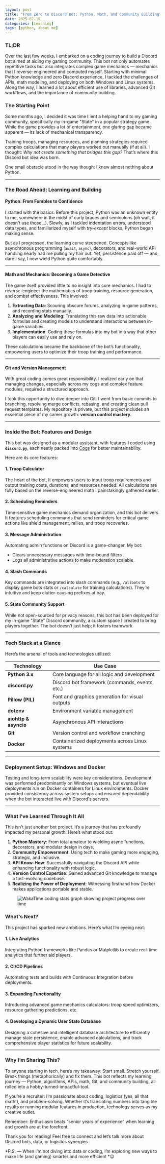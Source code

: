 ```yaml
---
layout: post
title: "From Zero to Discord Bot: Python, Math, and Community Building"
date: 2025-02-15
categories: [Learning]
tags: [python, about me]
---
```


### TL;DR

Over the last few weeks, I embarked on a coding journey to build a Discord bot aimed at aiding my gaming community. This bot not only automates repetitive tasks but also integrates complex game mechanics — mechanics that I reverse-engineered and computed myself. Starting with minimal Python knowledge and zero Discord experience, I tackled the challenges of APIs, math modeling, and deploying on both Windows and Linux systems. Along the way, I learned a lot about efficient use of libraries, advanced Git workflows, and the importance of community building. 

### The Starting Point

Some months ago, I decided it was time I lent a helping hand to my gaming community, specifically my in-game "State" in a popular strategy game. While the game provides a lot of entertainment, one glaring gap became apparent — its lack of mechanical transparency. 

Training troops, managing resources, and planning strategies required complex calculations that many players worked out manually (if at all). I thought: 
*Why not create something that bridges this gap?* That’s where this Discord bot idea was born.

One small obstacle stood in the way though: I knew almost nothing about Python.

---

### The Road Ahead: Learning and Building

#### **Python: From Fumbles to Confidence**

I started with the basics. Before this project, Python was an unknown entity to me, somewhere in the midst of curly braces and semicolons (oh wait, it doesn't use those…). Slowly, as I tackled indentation errors, understood data types, and familiarized myself with *try-except* blocks, Python began making sense.

But as I progressed, the learning curve steepened. Concepts like asynchronous programming (`await`, `async`), decorators, and real-world API handling nearly had me pulling my hair out. Yet, persistence paid off — and, dare I say, I now wield Python quite comfortably.

---

#### **Math and Mechanics: Becoming a Game Detective**

The game itself provided little to no insight into core mechanics. I had to reverse-engineer the mathematics of troop training, resource generation, and combat effectiveness. This involved:

1. **Extracting Data**: Scouring obscure forums, analyzing in-game patterns, and recording stats manually. 
2. **Analyzing and Modeling**: Translating this raw data into actionable formulas and creating models to understand interactions between in-game variables.
3. **Implementation**: Coding these formulas into my bot in a way that other players can easily use and rely on.

These calculations became the backbone of the bot’s functionality, empowering users to optimize their troop training and performance. 

---

#### **Git and Version Management**

With great coding comes great responsibility. I realized early on that managing changes, especially across my cogs and complex feature modules, required a structured approach. 

I took this opportunity to dive deeper into Git. I went from basic commits to branching, resolving merge conflicts, rebasing, and creating clean pull request templates. My repository is private, but this project includes an essential piece of my career growth: **version control mastery**.

---

### Inside the Bot: Features and Design

This bot was designed as a modular assistant, with features I coded using **`discord.py`**, each neatly packed into [Cogs](https://discordpy.readthedocs.io/en/stable/ext/commands/cogs.html) for better maintainability.

Here are its core features: 

#### **1. Troop Calculator**
The heart of the bot. It empowers users to input troop requirements and output training costs, durations, and resources needed. All calculations are fully based on the reverse-engineered math I painstakingly gathered earlier.

#### **2. Scheduling Reminders**
Time-sensitive game mechanics demand organization, and this bot delivers. It features scheduling commands that send reminders for critical game actions like shield management, rallies, and troop recoveries.

#### **3. Message Administration**
Automating admin functions on Discord is a game-changer. My bot:
- Clears unnecessary messages with time-bound filters .
- Logs all administrative actions to make moderation scalable.

#### **4. Slash Commands**
Key commands are integrated into slash commands (e.g., `/allbots` to display game bots stats or `/calculate` for training calculations). They’re intuitive and keep clutter-causing prefixes at bay.

#### **5. State Community Support**
While not open-sourced for privacy reasons, this bot has been deployed for my in-game "State" Discord community, a custom space I created to bring players together. The bot doesn’t just help; it fosters teamwork.

---

### Tech Stack at a Glance

Here’s the arsenal of tools and technologies utilized:

| **Technology**      | **Use Case**                                     |
|----------------------|-------------------------------------------------|
| **Python 3.x**       | Core language for all logic and development     |
| **discord.py**       | Discord bot framework (commands, events, etc.)  |
| **Pillow (PIL)**     | Font and graphics generation for visual outputs |
| **dotenv**           | Environment variable management                 |
| **aiohttp & asyncio**| Asynchronous API interactions                   |
| **Git**              | Version control and workflow branching          |
| **Docker**           | Containerized deployments across Linux systems  |

---

### Deployment Setup: Windows and Docker

Testing and long-term scalability were key considerations. Development was performed predominantly on Windows systems, but eventual live deployments run on Docker containers for Linux environments. Docker provided consistency across system setups and ensured dependability when the bot interacted live with Discord's servers.

---

### What I’ve Learned Through It All

This isn't just another bot project. It’s a journey that has profoundly impacted my personal growth. Here’s what stood out:

1. **Python Mastery**: From total amateur to wielding async functions, decorators, and modular design in days.
2. **Community Empowerment**: Using tech to make gaming more engaging, strategic, and inclusive.
3. **API Know-How**: Successfully navigating the Discord API while enhancing functionality with robust logic.
4. **Version Control Expertise**: Gained advanced Git knowledge to manage a fast-evolving codebase.
5. **Realizing the Power of Deployment**: Witnessing firsthand how Docker makes applications portable and stable.

<figure>
  <img src="https://wakatime.com/share/@e2c8a8d2-8732-430b-a08a-e45a6723983d/a527089b-c6a4-47c2-8216-d23905ec2821.png" alt="WakaTime coding stats graph showing project progress over time">
</figure>

### What's Next?

This project has sparked new ambitions. Here’s what I’m eyeing next:

#### **1. Live Analytics**
Integrating Python frameworks like Pandas or Matplotlib to create real-time analytics that further aid players.

#### **2. CI/CD Pipelines**
Automating tests and builds with Continuous Integration before deployments.

#### **3. Expanding Functionality**
Introducing advanced game mechanics calculators: troop speed optimizers, resource gathering predictions, etc.

#### **4. Developing a Dynamic User State Database**
Designing a cohesive and intelligent database architecture to efficiently manage state persistence, enable advanced calculations, and track comprehensive player statistics for future scalability.


---

### Why I’m Sharing This?

To anyone starting in tech, here’s my takeaway: Start small. Stretch yourself. Break things (metaphorically) and fix them. This bot reflects my learning journey — Python, algorithms, APIs, math, Git, and community building, all rolled into a hobby-turned-impactful-tool.

If you’re a recruiter: I’m passionate about coding, logistics (yes, all that math!), and problem-solving. Whether it’s translating numbers into tangible results or running modular features in production, technology serves as my creative outlet.

Remember: Enthusiasm beats “senior years of experience” when learning and growth are at the forefront.

Thank you for reading! Feel free to connect and let’s talk more about Discord bots, data, or logistics synergies.

*P.S. — When I’m not diving into data or coding, I’m exploring new ways to make life (and gaming) smarter and more efficient *😉
